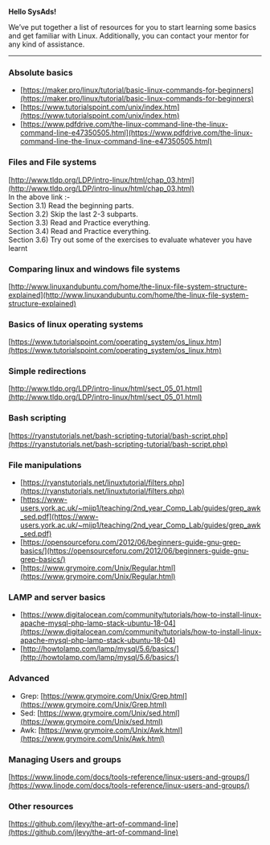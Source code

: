 **Hello SysAds!**

We’ve put together a list of resources for you to start learning some basics and get familiar with Linux. Additionally, you can contact your mentor for any kind of assistance.
***

### Absolute basics

- [https://maker.pro/linux/tutorial/basic-linux-commands-for-beginners](https://maker.pro/linux/tutorial/basic-linux-commands-for-beginners)
- [https://www.tutorialspoint.com/unix/index.htm](https://www.tutorialspoint.com/unix/index.htm)
- [https://www.pdfdrive.com/the-linux-command-line-the-linux-command-line-e47350505.html](https://www.pdfdrive.com/the-linux-command-line-the-linux-command-line-e47350505.html)

### Files and File systems 

[http://www.tldp.org/LDP/intro-linux/html/chap_03.html](http://www.tldp.org/LDP/intro-linux/html/chap_03.html)  
In the above link :-  
Section 3.1) Read the beginning parts.  
Section 3.2) Skip the last 2-3 subparts.  
Section 3.3) Read and Practice everything.  
Section 3.4) Read and Practice everything.  
Section 3.6) Try out some of the exercises to evaluate whatever you have learnt  

### Comparing linux and windows file systems 

[http://www.linuxandubuntu.com/home/the-linux-file-system-structure-explained](http://www.linuxandubuntu.com/home/the-linux-file-system-structure-explained)

### Basics of linux operating systems 

[https://www.tutorialspoint.com/operating_system/os_linux.htm](https://www.tutorialspoint.com/operating_system/os_linux.htm)

### Simple redirections

[http://www.tldp.org/LDP/intro-linux/html/sect_05_01.html](http://www.tldp.org/LDP/intro-linux/html/sect_05_01.html)

### Bash scripting 

[https://ryanstutorials.net/bash-scripting-tutorial/bash-script.php](https://ryanstutorials.net/bash-scripting-tutorial/bash-script.php)

### File manipulations

- [https://ryanstutorials.net/linuxtutorial/filters.php](https://ryanstutorials.net/linuxtutorial/filters.php)
- [https://www-users.york.ac.uk/~mijp1/teaching/2nd_year_Comp_Lab/guides/grep_awk_sed.pdf](https://www-users.york.ac.uk/~mijp1/teaching/2nd_year_Comp_Lab/guides/grep_awk_sed.pdf)
- [https://opensourceforu.com/2012/06/beginners-guide-gnu-grep-basics/](https://opensourceforu.com/2012/06/beginners-guide-gnu-grep-basics/)
- [https://www.grymoire.com/Unix/Regular.html](https://www.grymoire.com/Unix/Regular.html)

### LAMP and server basics

- [https://www.digitalocean.com/community/tutorials/how-to-install-linux-apache-mysql-php-lamp-stack-ubuntu-18-04](https://www.digitalocean.com/community/tutorials/how-to-install-linux-apache-mysql-php-lamp-stack-ubuntu-18-04)
- [http://howtolamp.com/lamp/mysql/5.6/basics/](http://howtolamp.com/lamp/mysql/5.6/basics/)

### Advanced 

- Grep: [https://www.grymoire.com/Unix/Grep.html](https://www.grymoire.com/Unix/Grep.html)
- Sed: [https://www.grymoire.com/Unix/sed.html](https://www.grymoire.com/Unix/sed.html)
- Awk: [https://www.grymoire.com/Unix/Awk.html](https://www.grymoire.com/Unix/Awk.html)

### Managing Users and groups

[https://www.linode.com/docs/tools-reference/linux-users-and-groups/](https://www.linode.com/docs/tools-reference/linux-users-and-groups/)

### Other resources 

[https://github.com/jlevy/the-art-of-command-line](https://github.com/jlevy/the-art-of-command-line)
